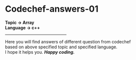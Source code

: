 # Codechef-answers-01
**Topic -> Array** <br>
**Language -> c++** <br>
<hr width="40%">
Here you will find answers of different question from codechef <br>
based on above specified topic and specified language.<br>
I hope it helps you.
<strong><em>Happy coding.</em></strong>
